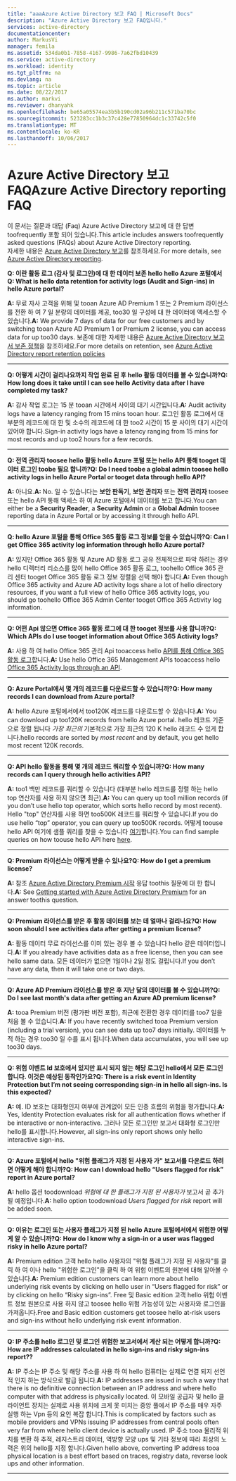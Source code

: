 ```yaml
---
title: "aaaAzure Active Directory 보고 FAQ | Microsoft Docs"
description: "Azure Active Directory 보고 FAQ입니다."
services: active-directory
documentationcenter: 
author: MarkusVi
manager: femila
ms.assetid: 534da0b1-7858-4167-9986-7a62fbd10439
ms.service: active-directory
ms.workload: identity
ms.tgt_pltfrm: na
ms.devlang: na
ms.topic: article
ms.date: 08/22/2017
ms.author: markvi
ms.reviewer: dhanyahk
ms.openlocfilehash: be65a05574ea3b5b190cd02a96b211c571ba70bc
ms.sourcegitcommit: 523283cc1b3c37c428e77850964dc1c33742c5f0
ms.translationtype: MT
ms.contentlocale: ko-KR
ms.lasthandoff: 10/06/2017
---
```

# <a name="azure-active-directory-reporting-faq"></a><span data-ttu-id="4a1a6-103">Azure Active Directory 보고 FAQ</span><span class="sxs-lookup"><span data-stu-id="4a1a6-103">Azure Active Directory reporting FAQ</span></span>

<span data-ttu-id="4a1a6-104">이 문서는 질문과 대답 (Faq) Azure Active Directory 보고에 대 한 답변 toofrequently 포함 되어 있습니다.</span><span class="sxs-lookup"><span data-stu-id="4a1a6-104">This article includes answers toofrequently asked questions (FAQs) about Azure Active Directory reporting.</span></span>  
<span data-ttu-id="4a1a6-105">자세한 내용은 [Azure Active Directory 보고](active-directory-reporting-azure-portal.md)를 참조하세요.</span><span class="sxs-lookup"><span data-stu-id="4a1a6-105">For more details, see [Azure Active Directory reporting](active-directory-reporting-azure-portal.md).</span></span> 

<span data-ttu-id="4a1a6-106">**Q: 이란 활동 로그 (감사 및 로그인)에 대 한 데이터 보존 hello hello Azure 포털에서**</span><span class="sxs-lookup"><span data-stu-id="4a1a6-106">**Q: What is hello data retention for activity logs (Audit and Sign-ins) in hello Azure portal?**</span></span> 

<span data-ttu-id="4a1a6-107">**A:** 무료 자사 고객을 위해 및 tooan Azure AD Premium 1 또는 2 Premium 라이선스를 전환 하 여 7 일 분량의 데이터를 제공, too30 일 구성에 대 한 데이터에 액세스할 수 있습니다.</span><span class="sxs-lookup"><span data-stu-id="4a1a6-107">**A:** We provide 7 days of data for our free customers and by switching tooan Azure AD Premium 1 or Premium 2 license, you can access data for up too30 days.</span></span> <span data-ttu-id="4a1a6-108">보존에 대한 자세한 내용은 [Azure Active Directory 보고서 보존 정책](active-directory-reporting-retention.md)을 참조하세요.</span><span class="sxs-lookup"><span data-stu-id="4a1a6-108">For more details on retention, see [Azure Active Directory report retention policies](active-directory-reporting-retention.md)</span></span>

--- 

<span data-ttu-id="4a1a6-109">**Q: 어떻게 시간이 걸리나요까지 작업 완료 된 후 hello 활동 데이터를 볼 수 있습니까?**</span><span class="sxs-lookup"><span data-stu-id="4a1a6-109">**Q: How long does it take until I can see hello Activity data after I have completed my task?**</span></span>

<span data-ttu-id="4a1a6-110">**A:** 감사 작업 로그는 15 분 tooan 시간에서 사이의 대기 시간입니다.</span><span class="sxs-lookup"><span data-stu-id="4a1a6-110">**A:** Audit activity logs have a latency ranging from 15 mins tooan hour.</span></span> <span data-ttu-id="4a1a6-111">로그인 활동 로그에서 대부분의 레코드에 대 한 및 소수의 레코드에 대 한 too2 시간이 15 분 사이의 대기 시간이 있어야 합니다.</span><span class="sxs-lookup"><span data-stu-id="4a1a6-111">Sign-in activity logs have a latency ranging from 15 mins for most records and up too2 hours for a few records.</span></span>

---

<span data-ttu-id="4a1a6-112">**Q: 전역 관리자 toosee hello 활동 hello Azure 포털 또는 hello API 통해 tooget 데이터 로그인 toobe 필요 합니까?**</span><span class="sxs-lookup"><span data-stu-id="4a1a6-112">**Q: Do I need toobe a global admin toosee hello activity logs in hello Azure Portal or tooget data through hello API?**</span></span>

<span data-ttu-id="4a1a6-113">**A:** 아니요.</span><span class="sxs-lookup"><span data-stu-id="4a1a6-113">**A:** No.</span></span> <span data-ttu-id="4a1a6-114">일 수 있습니다는 **보안 판독기**, **보안 관리자** 또는 **전역 관리자** toosee 또는 hello API 통해 액세스 하 여 Azure 포털에서 데이터를 보고 합니다.</span><span class="sxs-lookup"><span data-stu-id="4a1a6-114">You can either be a **Security Reader**, a **Security Admin** or a **Global Admin** toosee reporting data in Azure Portal or by accessing it through hello API.</span></span>

---

<span data-ttu-id="4a1a6-115">**Q: hello Azure 포털을 통해 Office 365 활동 로그 정보를 얻을 수 있습니까?**</span><span class="sxs-lookup"><span data-stu-id="4a1a6-115">**Q: Can I get Office 365 activity log information through hello Azure portal?**</span></span>

<span data-ttu-id="4a1a6-116">**A:** 있지만 Office 365 활동 및 Azure AD 활동 로그 공유 전체적으로 파악 하려는 경우 hello 디렉터리 리소스를 많이 hello Office 365 활동 로그, toohello Office 365 관리 센터 tooget Office 365 활동 로그 정보 정렬을 선택 해야 합니다.</span><span class="sxs-lookup"><span data-stu-id="4a1a6-116">**A:** Even though Office 365 activity and Azure AD activity logs share a lot of hello directory resources, if you want a full view of hello Office 365 activity logs, you should go toohello Office 365 Admin Center tooget Office 365 Activity log information.</span></span>

---


<span data-ttu-id="4a1a6-117">**Q: 어떤 Api 않으면 Office 365 활동 로그에 대 한 tooget 정보를 사용 합니까?**</span><span class="sxs-lookup"><span data-stu-id="4a1a6-117">**Q: Which APIs do I use tooget information about Office 365 Activity logs?**</span></span>

<span data-ttu-id="4a1a6-118">**A:** 사용 하 여 hello Office 365 관리 Api tooaccess hello [API를 통해 Office 365 활동 로그](https://msdn.microsoft.com/office-365/office-365-managment-apis-overview)합니다.</span><span class="sxs-lookup"><span data-stu-id="4a1a6-118">**A:** Use hello Office 365 Management APIs tooaccess hello [Office 365 Activity logs through an API](https://msdn.microsoft.com/office-365/office-365-managment-apis-overview).</span></span>

---

<span data-ttu-id="4a1a6-119">**Q: Azure Portal에서 몇 개의 레코드를 다운로드할 수 있습니까?**</span><span class="sxs-lookup"><span data-stu-id="4a1a6-119">**Q: How many records I can download from Azure portal?**</span></span>

<span data-ttu-id="4a1a6-120">**A:** hello Azure 포털에서에서 too120K 레코드를 다운로드할 수 있습니다.</span><span class="sxs-lookup"><span data-stu-id="4a1a6-120">**A:** You can download up too120K records from hello Azure portal.</span></span> <span data-ttu-id="4a1a6-121">hello 레코드 기준으로 정렬 됩니다 *가장 최근의* 기본적으로 가장 최근의 120 K hello 레코드 수 있게 합니다.</span><span class="sxs-lookup"><span data-stu-id="4a1a6-121">hello records are sorted by *most recent* and by default, you get hello most recent 120K records.</span></span> 

---

<span data-ttu-id="4a1a6-122">**Q: API hello 활동을 통해 몇 개의 레코드 쿼리할 수 있습니까?**</span><span class="sxs-lookup"><span data-stu-id="4a1a6-122">**Q: How many records can I query through hello activities API?**</span></span>

<span data-ttu-id="4a1a6-123">**A:** too1 백만 레코드를 쿼리할 수 있습니다 (대부분 hello 레코드를 정렬 하는 hello top 연산자를 사용 하지 않으면 최근).</span><span class="sxs-lookup"><span data-stu-id="4a1a6-123">**A:** You can query up too1 million records (if you don’t use hello top operator, which sorts hello record by most recent).</span></span> <span data-ttu-id="4a1a6-124">Hello "top" 연산자를 사용 하면 too500K 레코드를 쿼리할 수 있습니다.</span><span class="sxs-lookup"><span data-stu-id="4a1a6-124">If you do use hello “top” operator, you can query up too500K records.</span></span> <span data-ttu-id="4a1a6-125">어떻게 toouse hello API 여기에 샘플 쿼리를 찾을 수 있습니다 [여기](active-directory-reporting-api-getting-started.md)합니다.</span><span class="sxs-lookup"><span data-stu-id="4a1a6-125">You can find sample queries on how toouse hello API here [here](active-directory-reporting-api-getting-started.md).</span></span>

---

<span data-ttu-id="4a1a6-126">**Q: Premium 라이선스는 어떻게 받을 수 있나요?**</span><span class="sxs-lookup"><span data-stu-id="4a1a6-126">**Q: How do I get a premium license?**</span></span>

<span data-ttu-id="4a1a6-127">**A:** 참조 [Azure Active Directory Premium 시작](active-directory-get-started-premium.md) 응답 toothis 질문에 대 한 합니다.</span><span class="sxs-lookup"><span data-stu-id="4a1a6-127">**A:** See [Getting started with Azure Active Directory Premium](active-directory-get-started-premium.md) for an answer toothis question.</span></span>

---

<span data-ttu-id="4a1a6-128">**Q: Premium 라이선스를 받은 후 활동 데이터를 보는 데 얼마나 걸리나요?**</span><span class="sxs-lookup"><span data-stu-id="4a1a6-128">**Q: How soon should I see activities data after getting a premium license?**</span></span>

<span data-ttu-id="4a1a6-129">**A:** 활동 데이터 무료 라이선스를 이미 있는 경우 볼 수 있습니다 hello 같은 데이터입니다.</span><span class="sxs-lookup"><span data-stu-id="4a1a6-129">**A:** If you already have activities data as a free license, then you can see hello same data.</span></span> <span data-ttu-id="4a1a6-130">모든 데이터가 없으면 1일이나 2일 정도 걸립니다.</span><span class="sxs-lookup"><span data-stu-id="4a1a6-130">If you don’t have any data, then it will take one or two days.</span></span>

---

<span data-ttu-id="4a1a6-131">**Q: Azure AD Premium 라이선스를 받은 후 지난 달의 데이터를 볼 수 있습니까?**</span><span class="sxs-lookup"><span data-stu-id="4a1a6-131">**Q: Do I see last month's data after getting an Azure AD premium license?**</span></span>

<span data-ttu-id="4a1a6-132">**A:** tooa Premium 버전 (평가판 버전 포함), 최근에 전환한 경우 데이터를 too7 일을 처음 볼 수 있습니다.</span><span class="sxs-lookup"><span data-stu-id="4a1a6-132">**A:** If you have recently switched tooa Premium version (including a trial version), you can see data up too7 days initially.</span></span> <span data-ttu-id="4a1a6-133">데이터를 누적 하는 경우 too30 일 수를 표시 됩니다.</span><span class="sxs-lookup"><span data-stu-id="4a1a6-133">When data accumulates, you will see up too30 days.</span></span>

---

<span data-ttu-id="4a1a6-134">**Q: 위험 이벤트 Id 보호에서 있지만 표시 되지 않는 해당 로그인 hello에서 모든 로그인 합니다. 이것은 예상된 동작인가요?**</span><span class="sxs-lookup"><span data-stu-id="4a1a6-134">**Q: There is a risk event in Identity Protection but I’m not seeing corresponding sign-in in hello all sign-ins. Is this expected?**</span></span>

<span data-ttu-id="4a1a6-135">**A:** 예. ID 보호는 대화형인지 여부에 관계없이 모든 인증 흐름의 위험을 평가합니다.</span><span class="sxs-lookup"><span data-stu-id="4a1a6-135">**A:** Yes, Identity Protection evaluates risk for all authentication flows whether if be interactive or non-interactive.</span></span> <span data-ttu-id="4a1a6-136">그러나 모든 로그인만 보고서 대화형 로그인만 hello를 표시합니다.</span><span class="sxs-lookup"><span data-stu-id="4a1a6-136">However, all sign-ins only report shows only hello interactive sign-ins.</span></span>

---

<span data-ttu-id="4a1a6-137">**Q: Azure 포털에서 hello "위험 플래그가 지정 된 사용자 가" 보고서를 다운로드 하려면 어떻게 해야 합니까?**</span><span class="sxs-lookup"><span data-stu-id="4a1a6-137">**Q: How can I download hello “Users flagged for risk” report in Azure portal?**</span></span>

<span data-ttu-id="4a1a6-138">**A:** hello 옵션 toodownload *위험에 대 한 플래그가 지정 된 사용자가* 보고서 곧 추가 될 예정입니다.</span><span class="sxs-lookup"><span data-stu-id="4a1a6-138">**A:** hello option toodownload *Users flagged for risk* report will be added soon.</span></span>

---

<span data-ttu-id="4a1a6-139">**Q: 이유는 로그인 또는 사용자 플래그가 지정 된 hello Azure 포털에서에서 위험한 어떻게 알 수 있습니까?**</span><span class="sxs-lookup"><span data-stu-id="4a1a6-139">**Q: How do I know why a sign-in or a user was flagged risky in hello Azure portal?**</span></span>

<span data-ttu-id="4a1a6-140">**A:** Premium edition 고객 hello hello 사용자의 "위험 플래그가 지정 된 사용자"를 클릭 하 여 이나 hello "위험한 로그인"을 클릭 하 여 위험 이벤트의 원본에 대해 알아볼 수 있습니다.</span><span class="sxs-lookup"><span data-stu-id="4a1a6-140">**A:** Premium edition customers can learn more about hello underlying risk events by clicking on hello user in “Users flagged for risk” or by clicking on hello “Risky sign-ins”.</span></span> <span data-ttu-id="4a1a6-141">Free 및 Basic edition 고객 hello 위험 이벤트 정보 원본으로 사용 하지 않고 toosee hello 위험 가능성이 있는 사용자와 로그인을 가져옵니다.</span><span class="sxs-lookup"><span data-stu-id="4a1a6-141">Free and Basic edition customers get toosee hello at-risk users and sign-ins without hello underlying risk event information.</span></span>

---

<span data-ttu-id="4a1a6-142">**Q: IP 주소를 hello 로그인 및 로그인 위험한 보고서에서 계산 되는 어떻게 합니까?**</span><span class="sxs-lookup"><span data-stu-id="4a1a6-142">**Q: How are IP addresses calculated in hello sign-ins and risky sign-ins report??**</span></span>

<span data-ttu-id="4a1a6-143">**A:** IP 주소는 IP 주소 및 해당 주소를 사용 하 여 hello 컴퓨터는 실제로 연결 되지 선언적 인지 하는 방식으로 발급 됩니다.</span><span class="sxs-lookup"><span data-stu-id="4a1a6-143">**A:** IP addresses are issued in such a way that there is no definitive connection between an IP address and where hello computer with that address is physically located.</span></span> <span data-ttu-id="4a1a6-144">이 모바일 공급자 및 hello 클라이언트 장치는 실제로 사용 위치에 크게 못 미치는 중앙 풀에서 IP 주소를 매우 자주 실행 하는 Vpn 등의 요인 복잡 합니다.</span><span class="sxs-lookup"><span data-stu-id="4a1a6-144">This is complicated by factors such as mobile providers and VPNs issuing IP addresses from central pools often very far from where hello client device is actually used.</span></span> <span data-ttu-id="4a1a6-145">IP 주소 tooa 물리적 위치를 변환 하 추적, 레지스트리 데이터, 역방향 모양 ups 및 기타 정보에 따라 최상의 노력은 위의 hello를 지정 합니다.</span><span class="sxs-lookup"><span data-stu-id="4a1a6-145">Given hello above, converting IP address tooa physical location is a best effort based on traces, registry data, reverse look ups and other information.</span></span> 

---
